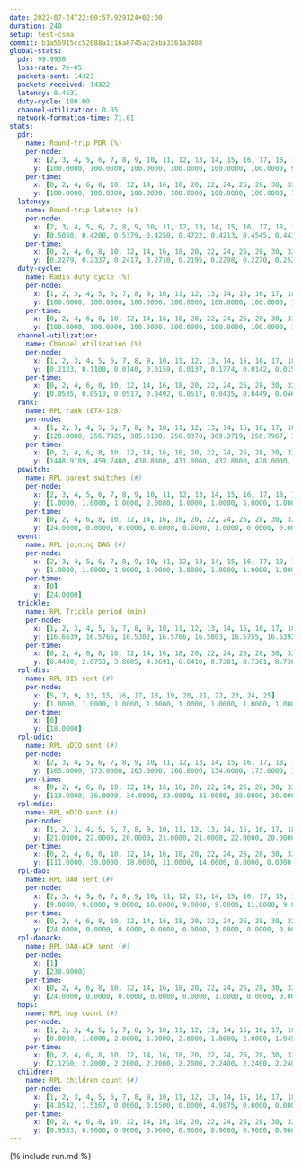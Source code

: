 ```yaml
---
date: 2022-07-24T22:00:57.929124+02:00
duration: 240
setup: test-csma
commit: b1a55915cc52688a1c16a8745ac2aba3361a3408
global-stats:
  pdr: 99.9930
  loss-rate: 7e-05
  packets-sent: 14323
  packets-received: 14322
  latency: 0.4531
  duty-cycle: 100.00
  channel-utilization: 0.05
  network-formation-time: 71.01
stats:
  pdr:
    name: Round-trip PDR (%)
    per-node:
      x: [2, 3, 4, 5, 6, 7, 8, 9, 10, 11, 12, 13, 14, 15, 16, 17, 18, 19, 20, 21, 22, 23, 24, 25]
      y: [100.0000, 100.0000, 100.0000, 100.0000, 100.0000, 100.0000, 99.8291, 100.0000, 100.0000, 100.0000, 100.0000, 100.0000, 100.0000, 100.0000, 100.0000, 100.0000, 100.0000, 100.0000, 100.0000, 100.0000, 100.0000, 100.0000, 100.0000, 100.0000]
    per-time:
      x: [0, 2, 4, 6, 8, 10, 12, 14, 16, 18, 20, 22, 24, 26, 28, 30, 32, 34, 36, 38, 40, 42, 44, 46, 48, 50, 52, 54, 56, 58, 60, 62, 64, 66, 68, 70, 72, 74, 76, 78, 80, 82, 84, 86, 88, 90, 92, 94, 96, 98, 100, 102, 104, 106, 108, 110, 112, 114, 116, 118, 120, 122, 124, 126, 128, 130, 132, 134, 136, 138, 140, 142, 144, 146, 148, 150, 152, 154, 156, 158, 160, 162, 164, 166, 168, 170, 172, 174, 176, 178, 180, 182, 184, 186, 188, 190, 192, 194, 196, 198, 200, 202, 204, 206, 208, 210, 212, 214, 216, 218, 220, 222, 224, 226, 228, 230, 232, 234, 236, 238]
      y: [100.0000, 100.0000, 100.0000, 100.0000, 100.0000, 100.0000, 100.0000, 100.0000, 100.0000, 100.0000, 100.0000, 100.0000, 100.0000, 100.0000, 100.0000, 100.0000, 100.0000, 100.0000, 100.0000, 100.0000, 100.0000, 100.0000, 100.0000, 100.0000, 100.0000, 100.0000, 100.0000, 100.0000, 100.0000, 100.0000, 100.0000, 100.0000, 100.0000, 100.0000, 100.0000, 100.0000, 100.0000, 100.0000, 100.0000, 100.0000, 100.0000, 100.0000, 100.0000, 100.0000, 100.0000, 100.0000, 100.0000, 100.0000, 100.0000, 100.0000, 100.0000, 100.0000, 100.0000, 100.0000, 100.0000, 100.0000, 100.0000, 100.0000, 100.0000, 100.0000, 100.0000, 100.0000, 100.0000, 100.0000, 100.0000, 100.0000, 100.0000, 100.0000, 100.0000, 100.0000, 100.0000, 100.0000, 100.0000, 100.0000, 100.0000, 100.0000, 100.0000, 100.0000, 100.0000, 100.0000, 100.0000, 100.0000, 100.0000, 100.0000, 100.0000, 100.0000, 100.0000, 100.0000, 100.0000, 100.0000, 100.0000, 100.0000, 100.0000, 100.0000, 100.0000, 100.0000, 100.0000, 100.0000, 100.0000, 100.0000, 100.0000, 99.1667, 100.0000, 100.0000, 100.0000, 100.0000, 100.0000, 100.0000, 100.0000, 100.0000, 100.0000, 100.0000, 100.0000, 100.0000, 100.0000, 100.0000, 100.0000, 100.0000, 100.0000, 100.0000]
  latency:
    name: Round-trip latency (s)
    per-node:
      x: [2, 3, 4, 5, 6, 7, 8, 9, 10, 11, 12, 13, 14, 15, 16, 17, 18, 19, 20, 21, 22, 23, 24, 25]
      y: [0.5050, 0.4208, 0.5379, 0.4250, 0.4722, 0.4213, 0.4545, 0.4438, 0.5096, 0.4288, 0.4499, 0.4370, 0.4826, 0.4208, 0.4091, 0.4307, 0.4135, 0.4073, 0.4587, 0.4013, 0.4162, 0.5211, 0.4997, 0.5156]
    per-time:
      x: [0, 2, 4, 6, 8, 10, 12, 14, 16, 18, 20, 22, 24, 26, 28, 30, 32, 34, 36, 38, 40, 42, 44, 46, 48, 50, 52, 54, 56, 58, 60, 62, 64, 66, 68, 70, 72, 74, 76, 78, 80, 82, 84, 86, 88, 90, 92, 94, 96, 98, 100, 102, 104, 106, 108, 110, 112, 114, 116, 118, 120, 122, 124, 126, 128, 130, 132, 134, 136, 138, 140, 142, 144, 146, 148, 150, 152, 154, 156, 158, 160, 162, 164, 166, 168, 170, 172, 174, 176, 178, 180, 182, 184, 186, 188, 190, 192, 194, 196, 198, 200, 202, 204, 206, 208, 210, 212, 214, 216, 218, 220, 222, 224, 226, 228, 230, 232, 234, 236, 238]
      y: [0.2279, 0.2337, 0.2417, 0.2710, 0.2195, 0.2298, 0.2270, 0.2528, 0.2288, 0.2273, 0.2370, 0.2291, 0.2333, 0.2404, 0.2316, 0.2159, 0.2361, 0.2266, 0.2519, 0.2160, 0.2300, 0.2314, 0.2210, 0.2278, 0.2283, 0.2448, 0.2170, 0.2301, 0.2319, 0.2197, 0.2265, 0.2239, 0.2211, 0.2385, 0.2153, 0.2308, 0.2195, 0.2202, 0.2168, 0.2161, 0.2339, 0.2240, 0.2207, 0.2274, 0.2262, 0.2340, 0.2154, 0.2907, 0.2998, 0.2870, 0.2864, 0.2765, 0.2799, 0.2284, 0.2706, 0.2248, 0.2354, 0.2530, 0.2221, 0.2834, 0.2180, 0.2219, 0.2140, 0.2261, 0.2257, 0.2160, 0.2234, 0.2208, 0.2393, 0.2215, 0.2066, 0.2282, 0.2195, 0.2253, 0.2301, 0.6420, 0.8703, 0.9634, 0.8132, 1.0447, 0.7634, 1.0072, 0.9181, 0.7476, 0.7850, 0.6852, 0.8519, 0.8543, 0.5701, 0.4653, 0.4913, 0.4773, 0.4091, 0.4973, 0.6462, 0.4110, 0.3541, 0.3544, 0.3660, 0.4706, 0.3876, 0.3671, 0.3588, 0.7279, 1.1925, 1.1974, 1.1944, 1.1840, 1.1953, 1.1816, 1.1926, 1.1970, 1.1860, 1.1530, 1.1959, 1.1670, 1.2008, 1.1930, 1.1807, 1.2171]
  duty-cycle:
    name: Radio duty cycle (%)
    per-node:
      x: [1, 2, 3, 4, 5, 6, 7, 8, 9, 10, 11, 12, 13, 14, 15, 16, 17, 18, 19, 20, 21, 22, 23, 24, 25]
      y: [100.0000, 100.0000, 100.0000, 100.0000, 100.0000, 100.0000, 100.0000, 100.0000, 100.0000, 100.0000, 100.0000, 100.0000, 100.0000, 100.0000, 100.0000, 100.0000, 100.0000, 100.0000, 100.0000, 100.0000, 100.0000, 100.0000, 100.0000, 100.0000, 100.0000]
    per-time:
      x: [0, 2, 4, 6, 8, 10, 12, 14, 16, 18, 20, 22, 24, 26, 28, 30, 32, 34, 36, 38, 40, 42, 44, 46, 48, 50, 52, 54, 56, 58, 60, 62, 64, 66, 68, 70, 72, 74, 76, 78, 80, 82, 84, 86, 88, 90, 92, 94, 96, 98, 100, 102, 104, 106, 108, 110, 112, 114, 116, 118, 120, 122, 124, 126, 128, 130, 132, 134, 136, 138, 140, 142, 144, 146, 148, 150, 152, 154, 156, 158, 160, 162, 164, 166, 168, 170, 172, 174, 176, 178, 180, 182, 184, 186, 188, 190, 192, 194, 196, 198, 200, 202, 204, 206, 208, 210, 212, 214, 216, 218, 220, 222, 224, 226, 228, 230, 232, 234, 236, 238]
      y: [100.0000, 100.0000, 100.0000, 100.0000, 100.0000, 100.0000, 100.0000, 100.0000, 100.0000, 100.0000, 100.0000, 100.0000, 100.0000, 100.0000, 100.0000, 100.0000, 100.0000, 100.0000, 100.0000, 100.0000, 100.0000, 100.0000, 100.0000, 100.0000, 100.0000, 100.0000, 100.0000, 100.0000, 100.0000, 100.0000, 100.0000, 100.0000, 100.0000, 100.0000, 100.0000, 100.0000, 100.0000, 100.0000, 100.0000, 100.0000, 100.0000, 100.0000, 100.0000, 100.0000, 100.0000, 100.0000, 100.0000, 100.0000, 100.0000, 100.0000, 100.0000, 100.0000, 100.0000, 100.0000, 100.0000, 100.0000, 100.0000, 100.0000, 100.0000, 100.0000, 100.0000, 100.0000, 100.0000, 100.0000, 100.0000, 100.0000, 100.0000, 100.0000, 100.0000, 100.0000, 100.0000, 100.0000, 100.0000, 100.0000, 100.0000, 100.0000, 100.0000, 100.0000, 100.0000, 100.0000, 100.0000, 100.0000, 100.0000, 100.0000, 100.0000, 100.0000, 100.0000, 100.0000, 100.0000, 100.0000, 100.0000, 100.0000, 100.0000, 100.0000, 100.0000, 100.0000, 100.0000, 100.0000, 100.0000, 100.0000, 100.0000, 100.0000, 100.0000, 100.0000, 100.0000, 100.0000, 100.0000, 100.0000, 100.0000, 100.0000, 100.0000, 100.0000, 100.0000, 100.0000, 100.0000, 100.0000, 100.0000, 100.0000, 100.0000, 100.0000]
  channel-utilization:
    name: Channel utilization (%)
    per-node:
      x: [1, 2, 3, 4, 5, 6, 7, 8, 9, 10, 11, 12, 13, 14, 15, 16, 17, 18, 19, 20, 21, 22, 23, 24, 25]
      y: [0.2123, 0.1108, 0.0140, 0.0159, 0.0137, 0.1774, 0.0142, 0.0155, 0.0143, 0.1368, 0.0140, 0.0392, 0.0617, 0.0136, 0.0634, 0.0147, 0.0834, 0.0324, 0.0155, 0.0367, 0.0253, 0.0256, 0.0142, 0.0141, 0.0133]
    per-time:
      x: [0, 2, 4, 6, 8, 10, 12, 14, 16, 18, 20, 22, 24, 26, 28, 30, 32, 34, 36, 38, 40, 42, 44, 46, 48, 50, 52, 54, 56, 58, 60, 62, 64, 66, 68, 70, 72, 74, 76, 78, 80, 82, 84, 86, 88, 90, 92, 94, 96, 98, 100, 102, 104, 106, 108, 110, 112, 114, 116, 118, 120, 122, 124, 126, 128, 130, 132, 134, 136, 138, 140, 142, 144, 146, 148, 150, 152, 154, 156, 158, 160, 162, 164, 166, 168, 170, 172, 174, 176, 178, 180, 182, 184, 186, 188, 190, 192, 194, 196, 198, 200, 202, 204, 206, 208, 210, 212, 214, 216, 218, 220, 222, 224, 226, 228, 230, 232, 234, 236, 238]
      y: [0.0535, 0.0513, 0.0517, 0.0492, 0.0517, 0.0435, 0.0449, 0.0468, 0.0469, 0.0456, 0.0484, 0.0440, 0.0484, 0.0487, 0.0582, 0.0481, 0.0449, 0.0459, 0.0442, 0.0470, 0.0481, 0.0506, 0.0461, 0.0485, 0.0485, 0.0496, 0.0471, 0.0462, 0.0569, 0.0446, 0.0474, 0.0477, 0.0438, 0.0480, 0.0451, 0.0471, 0.0483, 0.0449, 0.0455, 0.0456, 0.0476, 0.0469, 0.0543, 0.0495, 0.0466, 0.0481, 0.0447, 0.0502, 0.0500, 0.0453, 0.0475, 0.0495, 0.0472, 0.0478, 0.0468, 0.0479, 0.0492, 0.0458, 0.0490, 0.0489, 0.0476, 0.0447, 0.0480, 0.0477, 0.0474, 0.0429, 0.0461, 0.0468, 0.0490, 0.0483, 0.0437, 0.0461, 0.0466, 0.0475, 0.0489, 0.0511, 0.0491, 0.0443, 0.0534, 0.0465, 0.0487, 0.0435, 0.0495, 0.0436, 0.0470, 0.0494, 0.0447, 0.0456, 0.0457, 0.0473, 0.0458, 0.0470, 0.0491, 0.0474, 0.0466, 0.0467, 0.0484, 0.0475, 0.0485, 0.0484, 0.0519, 0.0469, 0.0480, 0.0466, 0.0477, 0.0479, 0.0480, 0.0454, 0.0466, 0.0486, 0.0459, 0.0506, 0.0462, 0.0488, 0.0485, 0.0460, 0.0479, 0.0463, 0.0488, 0.0526]
  rank:
    name: RPL rank (ETX-128)
    per-node:
      x: [1, 2, 3, 4, 5, 6, 7, 8, 9, 10, 11, 12, 13, 14, 15, 16, 17, 18, 19, 20, 21, 22, 23, 24, 25]
      y: [128.0000, 256.7925, 385.6100, 256.9378, 389.3719, 256.7967, 385.0871, 391.0204, 390.4647, 259.1660, 388.8182, 387.6860, 392.1736, 390.9129, 389.4440, 519.6639, 390.0083, 518.1230, 525.1498, 523.7602, 526.8669, 525.5533, 650.8694, 652.3951, 918.1016]
    per-time:
      x: [0, 2, 4, 6, 8, 10, 12, 14, 16, 18, 20, 22, 24, 26, 28, 30, 32, 34, 36, 38, 40, 42, 44, 46, 48, 50, 52, 54, 56, 58, 60, 62, 64, 66, 68, 70, 72, 74, 76, 78, 80, 82, 84, 86, 88, 90, 92, 94, 96, 98, 100, 102, 104, 106, 108, 110, 112, 114, 116, 118, 120, 122, 124, 126, 128, 130, 132, 134, 136, 138, 140, 142, 144, 146, 148, 150, 152, 154, 156, 158, 160, 162, 164, 166, 168, 170, 172, 174, 176, 178, 180, 182, 184, 186, 188, 190, 192, 194, 196, 198, 200, 202, 204, 206, 208, 210, 212, 214, 216, 218, 220, 222, 224, 226, 228, 230, 232, 234, 236, 238]
      y: [1448.9189, 459.7400, 438.8800, 431.8000, 432.8800, 428.0000, 426.9000, 423.3200, 420.8800, 420.6400, 421.9200, 421.1400, 421.2000, 430.4231, 419.7000, 419.0000, 419.1000, 420.6200, 419.4800, 421.1800, 421.1000, 422.0000, 421.4800, 421.2600, 420.2000, 421.2400, 421.5800, 423.7059, 422.3600, 421.3400, 420.1200, 421.1200, 419.4400, 418.9800, 419.0000, 420.1373, 417.5000, 419.3529, 421.0000, 416.3800, 415.9000, 415.4600, 416.5000, 418.8400, 418.9200, 419.2600, 419.1800, 426.8333, 417.2885, 418.2800, 416.6400, 420.3400, 421.5600, 423.4314, 420.7200, 420.6000, 425.8148, 422.6600, 420.9020, 420.7600, 420.6200, 422.6275, 421.0189, 419.7600, 419.6800, 419.0400, 426.5385, 418.5800, 419.9200, 417.2600, 417.4600, 416.9200, 417.1200, 417.1000, 423.4231, 416.5000, 416.4400, 417.3000, 418.3922, 416.7800, 420.3333, 417.7451, 415.3200, 415.0400, 415.9000, 415.8800, 416.1200, 415.8600, 416.0200, 415.6600, 420.6667, 417.2400, 418.8800, 418.9800, 421.3922, 420.3725, 422.0577, 418.0392, 417.0600, 416.5800, 421.2308, 417.5686, 417.7800, 417.6400, 416.8600, 417.0000, 421.7059, 417.0600, 418.0800, 417.8200, 417.2600, 424.1961, 422.5000, 423.4510, 421.1765, 419.5000, 423.9434, 416.8800, 416.9400, 417.2600]
  pswitch:
    name: RPL parent switches (#)
    per-node:
      x: [2, 3, 4, 5, 6, 7, 8, 9, 10, 11, 12, 13, 14, 15, 16, 17, 18, 19, 20, 21, 22, 23, 24, 25]
      y: [1.0000, 1.0000, 1.0000, 2.0000, 1.0000, 1.0000, 5.0000, 1.0000, 1.0000, 2.0000, 2.0000, 2.0000, 1.0000, 1.0000, 4.0000, 1.0000, 4.0000, 7.0000, 6.0000, 8.0000, 4.0000, 5.0000, 3.0000, 6.0000]
    per-time:
      x: [0, 2, 4, 6, 8, 10, 12, 14, 16, 18, 20, 22, 24, 26, 28, 30, 32, 34, 36, 38, 40, 42, 44, 46, 48, 50, 52, 54, 56, 58, 60, 62, 64, 66, 68, 70, 72, 74, 76, 78, 80, 82, 84, 86, 88, 90, 92, 94, 96, 98, 100, 102, 104, 106, 108, 110, 112, 114, 116, 118, 120, 122, 124, 126, 128, 130, 132, 134, 136, 138, 140, 142, 144, 146, 148, 150, 152, 154, 156, 158, 160, 162, 164, 166, 168, 170, 172, 174, 176, 178, 180, 182, 184, 186, 188, 190, 192, 194, 196, 198, 200, 202, 204, 206, 208, 210, 212, 214, 216, 218, 220, 222, 224, 226, 228, 230, 232]
      y: [24.0000, 0.0000, 0.0000, 0.0000, 0.0000, 1.0000, 0.0000, 0.0000, 0.0000, 0.0000, 0.0000, 0.0000, 0.0000, 2.0000, 0.0000, 0.0000, 0.0000, 0.0000, 0.0000, 0.0000, 0.0000, 0.0000, 0.0000, 0.0000, 0.0000, 0.0000, 0.0000, 1.0000, 0.0000, 0.0000, 0.0000, 0.0000, 0.0000, 0.0000, 0.0000, 1.0000, 0.0000, 1.0000, 1.0000, 0.0000, 0.0000, 0.0000, 0.0000, 0.0000, 0.0000, 0.0000, 0.0000, 4.0000, 2.0000, 0.0000, 0.0000, 0.0000, 0.0000, 1.0000, 0.0000, 0.0000, 4.0000, 0.0000, 1.0000, 0.0000, 0.0000, 1.0000, 3.0000, 0.0000, 0.0000, 0.0000, 2.0000, 0.0000, 0.0000, 0.0000, 0.0000, 0.0000, 0.0000, 0.0000, 2.0000, 0.0000, 0.0000, 0.0000, 1.0000, 0.0000, 1.0000, 1.0000, 0.0000, 0.0000, 0.0000, 0.0000, 0.0000, 0.0000, 0.0000, 0.0000, 1.0000, 0.0000, 0.0000, 0.0000, 1.0000, 1.0000, 2.0000, 1.0000, 0.0000, 0.0000, 2.0000, 1.0000, 0.0000, 0.0000, 0.0000, 0.0000, 1.0000, 0.0000, 0.0000, 0.0000, 0.0000, 1.0000, 0.0000, 1.0000, 1.0000, 0.0000, 3.0000]
  event:
    name: RPL joining DAG (#)
    per-node:
      x: [2, 3, 4, 5, 6, 7, 8, 9, 10, 11, 12, 13, 14, 15, 16, 17, 18, 19, 20, 21, 22, 23, 24, 25]
      y: [1.0000, 1.0000, 1.0000, 1.0000, 1.0000, 1.0000, 1.0000, 1.0000, 1.0000, 1.0000, 1.0000, 1.0000, 1.0000, 1.0000, 1.0000, 1.0000, 1.0000, 1.0000, 1.0000, 1.0000, 1.0000, 1.0000, 1.0000, 1.0000]
    per-time:
      x: [0]
      y: [24.0000]
  trickle:
    name: RPL Trickle period (min)
    per-node:
      x: [1, 2, 3, 4, 5, 6, 7, 8, 9, 10, 11, 12, 13, 14, 15, 16, 17, 18, 19, 20, 21, 22, 23, 24, 25]
      y: [16.6639, 16.5766, 16.5302, 16.5766, 16.5803, 16.5755, 16.5392, 16.5556, 16.5755, 16.5766, 16.5431, 16.5792, 16.5431, 16.5755, 16.5302, 16.5368, 16.5392, 16.5412, 16.5526, 16.5488, 16.5563, 16.5368, 16.5381, 16.5301, 16.5416]
    per-time:
      x: [0, 2, 4, 6, 8, 10, 12, 14, 16, 18, 20, 22, 24, 26, 28, 30, 32, 34, 36, 38, 40, 42, 44, 46, 48, 50, 52, 54, 56, 58, 60, 62, 64, 66, 68, 70, 72, 74, 76, 78, 80, 82, 84, 86, 88, 90, 92, 94, 96, 98, 100, 102, 104, 106, 108, 110, 112, 114, 116, 118, 120, 122, 124, 126, 128, 130, 132, 134, 136, 138, 140, 142, 144, 146, 148, 150, 152, 154, 156, 158, 160, 162, 164, 166, 168, 170, 172, 174, 176, 178, 180, 182, 184, 186, 188, 190, 192, 194, 196, 198, 200, 202, 204, 206, 208, 210, 212, 214, 216, 218, 220, 222, 224, 226, 228, 230, 232, 234, 236, 238]
      y: [0.4400, 2.0753, 3.8885, 4.3691, 6.6410, 8.7381, 8.7381, 8.7381, 10.4858, 17.4763, 17.4763, 17.4763, 17.4763, 17.4763, 17.4763, 17.4763, 17.4763, 17.4763, 17.4763, 17.4763, 17.4763, 17.4763, 17.4763, 17.4763, 17.4763, 17.4763, 17.4763, 17.4763, 17.4763, 17.4763, 17.4763, 17.4763, 17.4763, 17.4763, 17.4763, 17.4763, 17.4763, 17.4763, 17.4763, 17.4763, 17.4763, 17.4763, 17.4763, 17.4763, 17.4763, 17.4763, 17.4763, 17.4763, 17.4763, 17.4763, 17.4763, 17.4763, 17.4763, 17.4763, 17.4763, 17.4763, 17.4763, 17.4763, 17.4763, 17.4763, 17.4763, 17.4763, 17.4763, 17.4763, 17.4763, 17.4763, 17.4763, 17.4763, 17.4763, 17.4763, 17.4763, 17.4763, 17.4763, 17.4763, 17.4763, 17.4763, 17.4763, 17.4763, 17.4763, 17.4763, 17.4763, 17.4763, 17.4763, 17.4763, 17.4763, 17.4763, 17.4763, 17.4763, 17.4763, 17.4763, 17.4763, 17.4763, 17.4763, 17.4763, 17.4763, 17.4763, 17.4763, 17.4763, 17.4763, 17.4763, 17.4763, 17.4763, 17.4763, 17.4763, 17.4763, 17.4763, 17.4763, 17.4763, 17.4763, 17.4763, 17.4763, 17.4763, 17.4763, 17.4763, 17.4763, 17.4763, 17.4763, 17.4763, 17.4763, 17.4763]
  rpl-dis:
    name: RPL DIS sent (#)
    per-node:
      x: [5, 7, 9, 13, 15, 16, 17, 18, 19, 20, 21, 22, 23, 24, 25]
      y: [1.0000, 1.0000, 1.0000, 1.0000, 1.0000, 1.0000, 1.0000, 1.0000, 2.0000, 1.0000, 1.0000, 2.0000, 2.0000, 1.0000, 1.0000]
    per-time:
      x: [0]
      y: [18.0000]
  rpl-udio:
    name: RPL uDIO sent (#)
    per-node:
      x: [2, 3, 4, 5, 6, 7, 8, 9, 10, 11, 12, 13, 14, 15, 16, 17, 18, 19, 20, 21, 22, 23, 24, 25]
      y: [165.0000, 173.0000, 163.0000, 160.0000, 134.0000, 173.0000, 165.0000, 168.0000, 117.0000, 163.0000, 165.0000, 167.0000, 161.0000, 169.0000, 164.0000, 166.0000, 167.0000, 164.0000, 165.0000, 168.0000, 167.0000, 164.0000, 162.0000, 140.0000]
    per-time:
      x: [0, 2, 4, 6, 8, 10, 12, 14, 16, 18, 20, 22, 24, 26, 28, 30, 32, 34, 36, 38, 40, 42, 44, 46, 48, 50, 52, 54, 56, 58, 60, 62, 64, 66, 68, 70, 72, 74, 76, 78, 80, 82, 84, 86, 88, 90, 92, 94, 96, 98, 100, 102, 104, 106, 108, 110, 112, 114, 116, 118, 120, 122, 124, 126, 128, 130, 132, 134, 136, 138, 140, 142, 144, 146, 148, 150, 152, 154, 156, 158, 160, 162, 164, 166, 168, 170, 172, 174, 176, 178, 180, 182, 184, 186, 188, 190, 192, 194, 196, 198, 200, 202, 204, 206, 208, 210, 212, 214, 216, 218, 220, 222, 224, 226, 228, 230, 232, 234, 236, 238]
      y: [113.0000, 36.0000, 34.0000, 33.0000, 31.0000, 38.0000, 30.0000, 32.0000, 31.0000, 29.0000, 32.0000, 32.0000, 27.0000, 34.0000, 32.0000, 32.0000, 34.0000, 27.0000, 33.0000, 30.0000, 28.0000, 38.0000, 30.0000, 30.0000, 33.0000, 31.0000, 33.0000, 36.0000, 26.0000, 30.0000, 34.0000, 34.0000, 30.0000, 29.0000, 29.0000, 31.0000, 32.0000, 32.0000, 33.0000, 30.0000, 30.0000, 32.0000, 30.0000, 29.0000, 32.0000, 34.0000, 31.0000, 31.0000, 29.0000, 29.0000, 33.0000, 33.0000, 30.0000, 40.0000, 29.0000, 29.0000, 30.0000, 32.0000, 29.0000, 31.0000, 32.0000, 32.0000, 33.0000, 30.0000, 31.0000, 29.0000, 30.0000, 33.0000, 30.0000, 40.0000, 33.0000, 31.0000, 30.0000, 32.0000, 32.0000, 32.0000, 31.0000, 33.0000, 34.0000, 29.0000, 31.0000, 32.0000, 32.0000, 30.0000, 34.0000, 35.0000, 32.0000, 33.0000, 29.0000, 30.0000, 38.0000, 31.0000, 36.0000, 33.0000, 34.0000, 29.0000, 31.0000, 29.0000, 34.0000, 30.0000, 31.0000, 32.0000, 28.0000, 32.0000, 33.0000, 29.0000, 38.0000, 29.0000, 33.0000, 31.0000, 26.0000, 32.0000, 28.0000, 35.0000, 32.0000, 33.0000, 29.0000, 27.0000, 31.0000, 29.0000]
  rpl-mdio:
    name: RPL mDIO sent (#)
    per-node:
      x: [1, 2, 3, 4, 5, 6, 7, 8, 9, 10, 11, 12, 13, 14, 15, 16, 17, 18, 19, 20, 21, 22, 23, 24, 25]
      y: [21.0000, 22.0000, 20.0000, 21.0000, 21.0000, 22.0000, 20.0000, 21.0000, 20.0000, 22.0000, 21.0000, 21.0000, 22.0000, 20.0000, 20.0000, 21.0000, 20.0000, 21.0000, 20.0000, 20.0000, 20.0000, 22.0000, 20.0000, 21.0000, 21.0000]
    per-time:
      x: [0, 2, 4, 6, 8, 10, 12, 14, 16, 18, 20, 22, 24, 26, 28, 30, 32, 34, 36, 38, 40, 42, 44, 46, 48, 50, 52, 54, 56, 58, 60, 62, 64, 66, 68, 70, 72, 74, 76, 78, 80, 82, 84, 86, 88, 90, 92, 94, 96, 98, 100, 102, 104, 106, 108, 110, 112, 114, 116, 118, 120, 122, 124, 126, 128, 130, 132, 134, 136, 138, 140, 142, 144, 146, 148, 150, 152, 154, 156, 158, 160, 162, 164, 166, 168, 170, 172, 174, 176, 178, 180, 182, 184, 186, 188, 190, 192, 194, 196, 198, 200, 202, 204, 206, 208, 210, 212, 214, 216, 218, 220, 222, 224, 226, 228, 230, 232, 234, 236, 238]
      y: [111.0000, 30.0000, 18.0000, 11.0000, 14.0000, 0.0000, 0.0000, 12.0000, 13.0000, 0.0000, 0.0000, 0.0000, 0.0000, 5.0000, 7.0000, 2.0000, 6.0000, 5.0000, 0.0000, 0.0000, 0.0000, 0.0000, 8.0000, 6.0000, 3.0000, 6.0000, 2.0000, 0.0000, 0.0000, 0.0000, 6.0000, 5.0000, 5.0000, 5.0000, 2.0000, 2.0000, 0.0000, 0.0000, 0.0000, 1.0000, 7.0000, 5.0000, 6.0000, 6.0000, 0.0000, 0.0000, 0.0000, 0.0000, 4.0000, 6.0000, 8.0000, 5.0000, 2.0000, 0.0000, 0.0000, 0.0000, 0.0000, 8.0000, 8.0000, 3.0000, 4.0000, 2.0000, 0.0000, 0.0000, 0.0000, 0.0000, 5.0000, 4.0000, 5.0000, 10.0000, 1.0000, 0.0000, 0.0000, 0.0000, 5.0000, 7.0000, 8.0000, 2.0000, 3.0000, 0.0000, 0.0000, 0.0000, 0.0000, 8.0000, 4.0000, 6.0000, 3.0000, 4.0000, 0.0000, 0.0000, 0.0000, 0.0000, 9.0000, 8.0000, 4.0000, 2.0000, 2.0000, 0.0000, 0.0000, 0.0000, 3.0000, 8.0000, 4.0000, 3.0000, 7.0000, 0.0000, 0.0000, 0.0000, 0.0000, 6.0000, 3.0000, 7.0000, 4.0000, 5.0000, 0.0000, 0.0000, 0.0000, 0.0000, 7.0000, 4.0000]
  rpl-dao:
    name: RPL DAO sent (#)
    per-node:
      x: [2, 3, 4, 5, 6, 7, 8, 9, 10, 11, 12, 13, 14, 15, 16, 17, 18, 19, 20, 21, 22, 23, 24, 25]
      y: [9.0000, 9.0000, 9.0000, 10.0000, 9.0000, 9.0000, 11.0000, 9.0000, 9.0000, 10.0000, 10.0000, 10.0000, 9.0000, 9.0000, 10.0000, 9.0000, 10.0000, 12.0000, 13.0000, 12.0000, 10.0000, 10.0000, 9.0000, 11.0000]
    per-time:
      x: [0, 2, 4, 6, 8, 10, 12, 14, 16, 18, 20, 22, 24, 26, 28, 30, 32, 34, 36, 38, 40, 42, 44, 46, 48, 50, 52, 54, 56, 58, 60, 62, 64, 66, 68, 70, 72, 74, 76, 78, 80, 82, 84, 86, 88, 90, 92, 94, 96, 98, 100, 102, 104, 106, 108, 110, 112, 114, 116, 118, 120, 122, 124, 126, 128, 130, 132, 134, 136, 138, 140, 142, 144, 146, 148, 150, 152, 154, 156, 158, 160, 162, 164, 166, 168, 170, 172, 174, 176, 178, 180, 182, 184, 186, 188, 190, 192, 194, 196, 198, 200, 202, 204, 206, 208, 210, 212, 214, 216, 218, 220, 222, 224, 226, 228, 230, 232, 234, 236, 238]
      y: [24.0000, 0.0000, 0.0000, 0.0000, 0.0000, 1.0000, 0.0000, 0.0000, 0.0000, 0.0000, 0.0000, 0.0000, 0.0000, 2.0000, 21.0000, 0.0000, 0.0000, 0.0000, 0.0000, 1.0000, 0.0000, 0.0000, 0.0000, 0.0000, 0.0000, 0.0000, 0.0000, 1.0000, 22.0000, 0.0000, 0.0000, 0.0000, 0.0000, 1.0000, 0.0000, 1.0000, 0.0000, 1.0000, 1.0000, 0.0000, 0.0000, 0.0000, 13.0000, 7.0000, 0.0000, 0.0000, 0.0000, 4.0000, 3.0000, 0.0000, 0.0000, 0.0000, 1.0000, 1.0000, 0.0000, 0.0000, 13.0000, 5.0000, 1.0000, 0.0000, 0.0000, 1.0000, 6.0000, 0.0000, 0.0000, 0.0000, 3.0000, 0.0000, 1.0000, 0.0000, 4.0000, 9.0000, 1.0000, 0.0000, 2.0000, 1.0000, 2.0000, 3.0000, 1.0000, 0.0000, 3.0000, 1.0000, 0.0000, 0.0000, 3.0000, 10.0000, 1.0000, 0.0000, 1.0000, 0.0000, 3.0000, 2.0000, 1.0000, 0.0000, 3.0000, 1.0000, 2.0000, 1.0000, 1.0000, 7.0000, 6.0000, 1.0000, 0.0000, 0.0000, 1.0000, 3.0000, 1.0000, 0.0000, 1.0000, 2.0000, 1.0000, 3.0000, 1.0000, 5.0000, 7.0000, 1.0000, 4.0000, 0.0000, 0.0000, 3.0000]
  rpl-daoack:
    name: RPL DAO-ACK sent (#)
    per-node:
      x: [1]
      y: [238.0000]
    per-time:
      x: [0, 2, 4, 6, 8, 10, 12, 14, 16, 18, 20, 22, 24, 26, 28, 30, 32, 34, 36, 38, 40, 42, 44, 46, 48, 50, 52, 54, 56, 58, 60, 62, 64, 66, 68, 70, 72, 74, 76, 78, 80, 82, 84, 86, 88, 90, 92, 94, 96, 98, 100, 102, 104, 106, 108, 110, 112, 114, 116, 118, 120, 122, 124, 126, 128, 130, 132, 134, 136, 138, 140, 142, 144, 146, 148, 150, 152, 154, 156, 158, 160, 162, 164, 166, 168, 170, 172, 174, 176, 178, 180, 182, 184, 186, 188, 190, 192, 194, 196, 198, 200, 202, 204, 206, 208, 210, 212, 214, 216, 218, 220, 222, 224, 226, 228, 230, 232, 234, 236, 238]
      y: [24.0000, 0.0000, 0.0000, 0.0000, 0.0000, 1.0000, 0.0000, 0.0000, 0.0000, 0.0000, 0.0000, 0.0000, 0.0000, 2.0000, 21.0000, 0.0000, 0.0000, 0.0000, 0.0000, 1.0000, 0.0000, 0.0000, 0.0000, 0.0000, 0.0000, 0.0000, 0.0000, 1.0000, 22.0000, 0.0000, 0.0000, 0.0000, 0.0000, 1.0000, 0.0000, 1.0000, 0.0000, 1.0000, 1.0000, 0.0000, 0.0000, 0.0000, 13.0000, 7.0000, 0.0000, 0.0000, 0.0000, 4.0000, 3.0000, 0.0000, 0.0000, 0.0000, 1.0000, 1.0000, 0.0000, 0.0000, 13.0000, 5.0000, 1.0000, 0.0000, 0.0000, 1.0000, 6.0000, 0.0000, 0.0000, 0.0000, 3.0000, 0.0000, 1.0000, 0.0000, 4.0000, 9.0000, 1.0000, 0.0000, 2.0000, 1.0000, 2.0000, 3.0000, 1.0000, 0.0000, 3.0000, 1.0000, 0.0000, 0.0000, 3.0000, 10.0000, 1.0000, 0.0000, 1.0000, 0.0000, 3.0000, 2.0000, 1.0000, 0.0000, 3.0000, 1.0000, 2.0000, 1.0000, 1.0000, 7.0000, 6.0000, 1.0000, 0.0000, 0.0000, 1.0000, 3.0000, 1.0000, 0.0000, 1.0000, 2.0000, 1.0000, 3.0000, 1.0000, 5.0000, 7.0000, 1.0000, 4.0000, 0.0000, 0.0000, 3.0000]
  hops:
    name: RPL hop count (#)
    per-node:
      x: [1, 2, 3, 4, 5, 6, 7, 8, 9, 10, 11, 12, 13, 14, 15, 16, 17, 18, 19, 20, 21, 22, 23, 24, 25]
      y: [0.0000, 1.0000, 2.0000, 1.0000, 2.0000, 1.0000, 2.0000, 1.9458, 2.0000, 1.0000, 2.0000, 2.0000, 2.0000, 2.0000, 2.0000, 3.0000, 2.0000, 3.0000, 3.0000, 3.0000, 3.0000, 3.0000, 4.0000, 4.0000, 4.0000]
    per-time:
      x: [0, 2, 4, 6, 8, 10, 12, 14, 16, 18, 20, 22, 24, 26, 28, 30, 32, 34, 36, 38, 40, 42, 44, 46, 48, 50, 52, 54, 56, 58, 60, 62, 64, 66, 68, 70, 72, 74, 76, 78, 80, 82, 84, 86, 88, 90, 92, 94, 96, 98, 100, 102, 104, 106, 108, 110, 112, 114, 116, 118, 120, 122, 124, 126, 128, 130, 132, 134, 136, 138, 140, 142, 144, 146, 148, 150, 152, 154, 156, 158, 160, 162, 164, 166, 168, 170, 172, 174, 176, 178, 180, 182, 184, 186, 188, 190, 192, 194, 196, 198, 200, 202, 204, 206, 208, 210, 212, 214, 216, 218, 220, 222, 224, 226, 228, 230, 232, 234, 236, 238]
      y: [2.1250, 2.2000, 2.2000, 2.2000, 2.2000, 2.2400, 2.2400, 2.2400, 2.2400, 2.2400, 2.2400, 2.2400, 2.2400, 2.2400, 2.2400, 2.2400, 2.2400, 2.2400, 2.2400, 2.2400, 2.2400, 2.2400, 2.2400, 2.2400, 2.2400, 2.2400, 2.2400, 2.2400, 2.2400, 2.2400, 2.2400, 2.2400, 2.2400, 2.2400, 2.2400, 2.2400, 2.2400, 2.2400, 2.2400, 2.2400, 2.2400, 2.2400, 2.2400, 2.2400, 2.2400, 2.2400, 2.2400, 2.2400, 2.2400, 2.2400, 2.2400, 2.2400, 2.2400, 2.2400, 2.2400, 2.2400, 2.2400, 2.2400, 2.2400, 2.2400, 2.2400, 2.2400, 2.2400, 2.2400, 2.2400, 2.2400, 2.2400, 2.2400, 2.2400, 2.2400, 2.2400, 2.2400, 2.2400, 2.2400, 2.2400, 2.2400, 2.2400, 2.2400, 2.2400, 2.2400, 2.2400, 2.2400, 2.2400, 2.2400, 2.2400, 2.2400, 2.2400, 2.2400, 2.2400, 2.2400, 2.2400, 2.2400, 2.2400, 2.2400, 2.2400, 2.2400, 2.2400, 2.2400, 2.2400, 2.2400, 2.2200, 2.2000, 2.2400, 2.2400, 2.2400, 2.2400, 2.2400, 2.2400, 2.2400, 2.2400, 2.2400, 2.2400, 2.2400, 2.2400, 2.2400, 2.2400, 2.2400, 2.2400, 2.2400, 2.2400]
  children:
    name: RPL children count (#)
    per-node:
      x: [1, 2, 3, 4, 5, 6, 7, 8, 9, 10, 11, 12, 13, 14, 15, 16, 17, 18, 19, 20, 21, 22, 23, 24, 25]
      y: [4.0542, 1.5167, 0.0000, 0.1500, 0.0000, 4.9875, 0.0000, 0.0000, 0.0000, 4.2917, 0.0000, 0.5792, 1.6458, 0.0000, 1.6667, 0.0000, 2.1083, 0.8625, 0.0000, 1.0708, 0.5417, 0.5167, 0.0000, 0.0000, 0.0000]
    per-time:
      x: [0, 2, 4, 6, 8, 10, 12, 14, 16, 18, 20, 22, 24, 26, 28, 30, 32, 34, 36, 38, 40, 42, 44, 46, 48, 50, 52, 54, 56, 58, 60, 62, 64, 66, 68, 70, 72, 74, 76, 78, 80, 82, 84, 86, 88, 90, 92, 94, 96, 98, 100, 102, 104, 106, 108, 110, 112, 114, 116, 118, 120, 122, 124, 126, 128, 130, 132, 134, 136, 138, 140, 142, 144, 146, 148, 150, 152, 154, 156, 158, 160, 162, 164, 166, 168, 170, 172, 174, 176, 178, 180, 182, 184, 186, 188, 190, 192, 194, 196, 198, 200, 202, 204, 206, 208, 210, 212, 214, 216, 218, 220, 222, 224, 226, 228, 230, 232, 234, 236, 238]
      y: [0.9583, 0.9600, 0.9600, 0.9600, 0.9600, 0.9600, 0.9600, 0.9600, 0.9600, 0.9600, 0.9600, 0.9600, 0.9600, 0.9600, 0.9600, 0.9600, 0.9600, 0.9600, 0.9600, 0.9600, 0.9600, 0.9600, 0.9600, 0.9600, 0.9600, 0.9600, 0.9600, 0.9600, 0.9600, 0.9600, 0.9600, 0.9600, 0.9600, 0.9600, 0.9600, 0.9600, 0.9600, 0.9600, 0.9600, 0.9600, 0.9600, 0.9600, 0.9600, 0.9600, 0.9600, 0.9600, 0.9600, 0.9600, 0.9600, 0.9600, 0.9600, 0.9600, 0.9600, 0.9600, 0.9600, 0.9600, 0.9600, 0.9600, 0.9600, 0.9600, 0.9600, 0.9600, 0.9600, 0.9600, 0.9600, 0.9600, 0.9600, 0.9600, 0.9600, 0.9600, 0.9600, 0.9600, 0.9600, 0.9600, 0.9600, 0.9600, 0.9600, 0.9600, 0.9600, 0.9600, 0.9600, 0.9600, 0.9600, 0.9600, 0.9600, 0.9600, 0.9600, 0.9600, 0.9600, 0.9600, 0.9600, 0.9600, 0.9600, 0.9600, 0.9600, 0.9600, 0.9600, 0.9600, 0.9600, 0.9600, 0.9600, 0.9600, 0.9600, 0.9600, 0.9600, 0.9600, 0.9600, 0.9600, 0.9600, 0.9600, 0.9600, 0.9600, 0.9600, 0.9600, 0.9600, 0.9600, 0.9600, 0.9600, 0.9600, 0.9600]
---
```


{% include run.md %}

